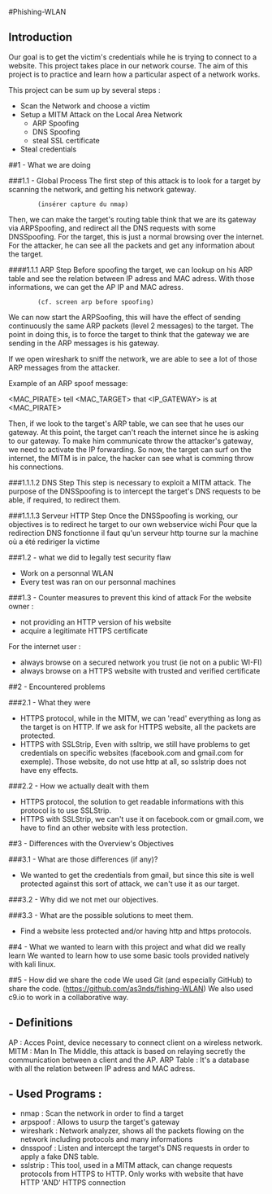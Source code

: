 #Phishing-WLAN


## Introduction
Our goal is to get the victim's credentials while he is trying to connect to a website.
This project takes place in our network course. 
The aim of this project is to practice and learn how a particular aspect of a network works.

This project can be sum up by several steps :
- Scan the Network and choose a victim
- Setup a MITM Attack on the Local Area Network
    - ARP Spoofing
    - DNS Spoofing
    - steal SSL certificate
- Steal credentials

##1 - What we are doing

###1.1 - Global Process
The first step of this attack is to look for a target by scanning the network, and getting his network gateway. 

            (insérer capture du nmap)

Then, we can make the target's routing table think that we are its gateway via ARPSpoofing, and redirect all the DNS requests with some DNSSpoofing.
For the target, this is just a normal browsing over the internet.
For the attacker, he can see all the packets and get any information about the target.


####1.1.1 ARP Step
Before spoofing the target, we can lookup on his ARP table and see the relation between IP adress and MAC adress. 
With those informations, we can get the AP IP and MAC adress. 

            (cf. screen arp before spoofing)

We can now start the ARPSoofing, this will have the effect of sending continuously the same ARP packets (level 2 messages) to the target.
The point in doing this, is to force the target to think that the gateway we are sending in the ARP messages is his gateway.

If we open wireshark to sniff the network, we are able to see a lot of those ARP messages from the attacker.

Example of an ARP spoof message: 

<MAC_PIRATE> tell <MAC_TARGET> that <IP_GATEWAY> is at <MAC_PIRATE>


Then, if we look to the target's ARP table, we can see that he uses our gateway.
At this point, the target can't reach the internet since he is asking to our gateway.
To make him communicate throw the attacker's gateway, we need to activate the IP forwarding.
So now, the target can surf on the internet, the MITM is in palce, the hacker can see what is comming throw his connections.

###1.1.1.2 DNS Step
This step is necessary to exploit a MITM attack.
The purpose of the DNSSpoofing is to intercept the target's DNS requests to be able, if required, to redirect them.

###1.1.1.3 Serveur HTTP Step
Once the DNSSpoofing is working, our objectives is to redirect he target to our own webservice wichi 
Pour que la redirection DNS fonctionne il faut qu'un serveur http tourne sur la machine où  a été rediriger la victime


###1.2 - what we did to legally test security flaw
- Work on a personnal WLAN
- Every test was ran on our personnal machines

###1.3 - Counter measures to prevent this kind of attack
For the website owner :
 - not providing an HTTP version of his website
 - acquire a legitimate HTTPS certificate

For the internet user :
 - always browse on a secured network you trust (ie not on a public WI-FI)
 - always browse on a HTTPS website with trusted and verified certificate


##2 - Encountered problems

###2.1 - What they were
- HTTPS protocol, while in the MITM, we can 'read' everything as long as the target is on HTTP. If we ask for HTTPS website, all the packets are protected. 
- HTTPS with SSLStrip, Even with ssltrip, we still have problems to get credentials on specific websites (facebook.com and gmail.com for exemple). Those website, do not use http at all, so sslstrip does not have eny effects.

###2.2 - How we actually dealt with them
- HTTPS protocol, the solution to get readable informations with this protocol is to use SSLStrip.
- HTTPS with SSLStrip, we can't use it on facebook.com or gmail.com, we have to find an other website with less protection.
    
##3 - Differences with the Overview's Objectives

###3.1 - What are those differences (if any)?
- We wanted to get the credentials from gmail, but since this site is well protected against this sort of attack, we can't use it as our target.

###3.2 - Why did we not met our objectives.

###3.3 - What are the possible solutions to meet them.
- Find a website less protected and/or having http and https protocols.

##4 - What we wanted to learn with this project and what did we really learn
We wanted to learn how to use some basic tools provided natively with kali linux.

##5 - How did we share the code
We used Git (and especially GitHub) to share the code. (https://github.com/as3nds/fishing-WLAN)
We also used c9.io to work in a collaborative way.


## - Definitions
AP  : Acces Point, device necessary to connect client on a wireless network.
MITM : Man In The Middle, this attack is based on relaying secretly the communication between a client and the AP.
ARP Table : It's a database with all the relation between IP adress and MAC adress.

## - Used Programs :
- nmap : Scan the network in order to find a target
- arpspoof : Allows to usurp the target's gateway
- wireshark : Network analyzer, shows all the packets flowing on the network including protocols and many informations
- dnsspoof : Listen and intercept the target's DNS requests in order to apply a fake DNS table.
- sslstrip : This tool, used in a MITM attack, can change requests protocols from HTTPS to HTTP. Only works with website that have HTTP 'AND' HTTPS connection
    
